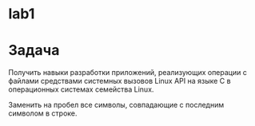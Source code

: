 # lab1

# Задача

Получить навыки разработки приложений, реализующих операции с файлами средствами системных вызовов Linux API на языке C в операционных системах семейства Linux.

Заменить на пробел все символы, совпадающие с последним символом в строке.
